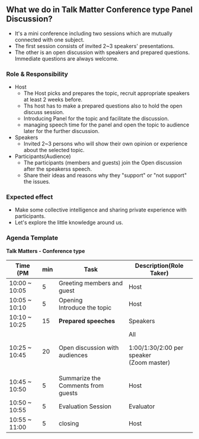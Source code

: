 ## What we do in Talk Matter Conference type Panel Discussion?
* It's a mini conference including two sessions which are mutually connected with one subject.
* The first session consists of invited 2~3 speakers' presentations.
* The other is an open discussion with speakers and prepared questions. Immediate questions are always welcome.

### Role & Responsibility
* Host
  * The Host picks and prepares the topic, recruit appropriate speakers at least 2 weeks before.
  * Ths host has to make a prepared questions also to hold the open discuss session.
  * Introducing Panel for the topic and facilitate the discussion.
  * managing speech time for the panel and open the topic to audience later for the further discussion.
* Speakers
  * Invited 2~3 persons who will show their own opinion or experience about the selected topic.
* Participants(Audience)
  * The participants (members and guests) join the Open discussion after the speakerss speech.
  * Share their ideas and reasons why they "support" or "not support" the issues.

### Expected effect
* Make some collective intelligence and sharing private experience with participants.
* Let's explore the little knowledge around us.

### Agenda Template

**Talk Matters - Conference type**

| Time (PM      |min | Task                                                           | Description(Role Taker)| 
| ---           | --- | ---                                                           | --- |
| 10:00 ~ 10:05 | 5  | Greeting members and guest                                     | Host |
| 10:05 ~ 10:10 | 5  | Opening <br>Introduce the topic                                | Host  |
| 10:10 ~ 10:25 | 15 | **Prepared speeches**                                          | Speakers |
| 10:25 ~ 10:45 | 20 | Open discussion with audiences                                 | All <p> 1:00/1:30/2:00 per speaker <br> (Zoom master) |
| 10:45 ~ 10:50 | 5  | Summarize the Comments from guests <br>                        | Host |
| 10:50 ~ 10:55 | 5  | Evaluation Session                                             | Evaluator |
| 10:55 ~ 11:00 | 5  | closing                                                        | Host |

 



